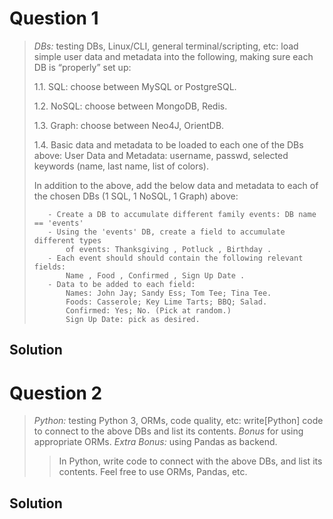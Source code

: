 # Question 1

> *DBs:* testing DBs, Linux/CLI, general terminal/scripting, etc: load simple user data and metadata into the following, making sure each DB is “properly” set up:
>
>   1.1. SQL: choose between MySQL or PostgreSQL.
>
>   1.2. NoSQL: choose between MongoDB, Redis.
>
>   1.3. Graph: choose between Neo4J, OrientDB.
>
>   1.4. Basic data and metadata to be loaded to each one of the DBs above: User Data and Metadata: username, passwd, selected keywords (name, last name, list of colors).
>
>   In addition to the above, add the below data and metadata to each of the chosen DBs (1 SQL, 1 NoSQL, 1 Graph) above:
>
>        - Create a DB to accumulate different family events: DB name == 'events'
>        - Using the 'events' DB, create a field to accumulate different types
>            of events: Thanksgiving , Potluck , Birthday .
>        - Each event should should contain the following relevant fields:
>            Name , Food , Confirmed , Sign Up Date .
>        - Data to be added to each field:
>            Names: John Jay; Sandy Ess; Tom Tee; Tina Tee.
>            Foods: Casserole; Key Lime Tarts; BBQ; Salad.
>            Confirmed: Yes; No. (Pick at random.)
>            Sign Up Date: pick as desired.

## Solution

# Question 2

> *Python:* testing Python 3, ORMs, code quality, etc: write ​[Python] ​code to connect to the above DBs and list its contents.
>   *Bonus* for using appropriate ORMs.
>   *Extra Bonus:* using Pandas as backend.
> > In Python, write code to connect with the above DBs, and list its contents. Feel free to use ORMs, Pandas, etc.

## Solution
